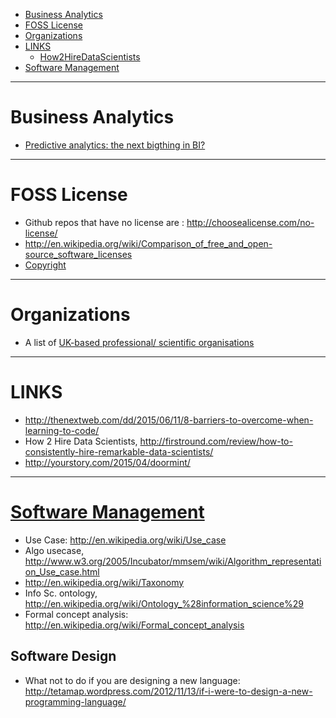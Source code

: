 + [Business Analytics](#business-analytics)
+ [FOSS License](#foss-license)
+ [Organizations](#organizations)
+ [LINKS](#links)
   + [How2HireDataScientists](#how2hiredatascientists)
+ [Software Management](#software-management)

----

# Business Analytics
+ [Predictive analytics: the next bigthing in BI?](http://www.rosebt.com/uploads/8/1/8/1/8181762/predictive_analytics_e_guide.pdf)

----

# FOSS License
+ Github repos that have no license are : http://choosealicense.com/no-license/
+ http://en.wikipedia.org/wiki/Comparison_of_free_and_open-source_software_licenses
+ [Copyright](https://en.wikipedia.org/wiki/Clean_room_design)

----

# Organizations
+ A list of [UK-based professional/ scientific organisations](https://docs.google.com/spreadsheets/d/1haSsyhY6bqjXJHIiCNaOCIqgCqmQqUVQEv55vewu93I/edit#gid=0)

----

# LINKS

+ http://thenextweb.com/dd/2015/06/11/8-barriers-to-overcome-when-learning-to-code/
+ How 2 Hire Data Scientists, http://firstround.com/review/how-to-consistently-hire-remarkable-data-scientists/
+ http://yourstory.com/2015/04/doormint/

----

# [Software Management](http://en.wikipedia.org/wiki/Category:Software_project_management)
+ Use Case: http://en.wikipedia.org/wiki/Use_case
+ Algo usecase, http://www.w3.org/2005/Incubator/mmsem/wiki/Algorithm_representation_Use_case.html
+ http://en.wikipedia.org/wiki/Taxonomy
+ Info Sc. ontology, http://en.wikipedia.org/wiki/Ontology_%28information_science%29
+ Formal concept analysis: http://en.wikipedia.org/wiki/Formal_concept_analysis

## Software Design
+ What not to do if you are designing a new language: http://tetamap.wordpress.com/2012/11/13/if-i-were-to-design-a-new-programming-language/
